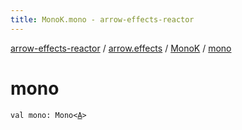 ```yaml
---
title: MonoK.mono - arrow-effects-reactor
---
```


[arrow-effects-reactor](../../index.html) / [arrow.effects](../index.html) / [MonoK](index.html) / [mono](./mono.html)

# mono

`val mono: Mono<`[`A`](index.html#A)`>`
